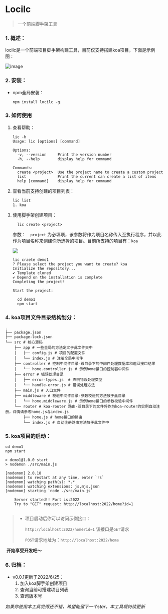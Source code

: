 # Locilc

> 一个前端脚手架工具

### 1. 概述：

​	locilc是一个前端项目脚手架构建工具，目前仅支持搭建koa项目，下面是示例图：

![image](https://tva3.sinaimg.cn/large/0087ufIQgy1h3kry4l5ttj30l309fgpo.jpg)



### 2. 安装：

- npm全局安装：

  ``` shell
  npm install locilc -g
  ```

### 3. 如何使用

1. 查看帮助：

   ```shell
   lic -h  
   Usage: lic [options] [command]
   
   Options:
     -v, --version     Print the version number
     -h, --help        display help for command
   
   Commands:
     create <project>  Use the project name to create a custom project
     list              Print the current can create a list of items
     help [command]    display help for command
   
   ```

   

2. 查看当前支持创建的项目列表：

   ``` shell
   lic list        
   1. koa
   ```

   

3. 使用脚手架创建项目：

   `  lic create <project>`

   参数：`  project` 为必填项，该参数将作为项目名称传入至执行程序，并以此作为项目名称来创建你所选择的项目。目前所支持的项目有：`koa` 

   ![](https://tva2.sinaimg.cn/large/0087ufIQgy1h3kr97n63wj30q7039myj.jpg)

   ``` shell
   lic craete demo1
   ? Please select the project you want to create? koa
   Initialize the repository...
   ✔ Template cloned
   ✔ Depend on the installation is complete
   Completing the project!
   
   Start the project: 
   
     cd demo1
     npm start
   
   ```

   

### 4. koa项目文件目录结构划分：

``` shell
.
├── package.json
├── package-lock.json
└── src # 核心源码
    ├── app # 一些全局的方法定义于此文件夹中
    │   ├── config.js # 项目的配置文件
    │   └── index.js # 注册全局中间件
    ├── controller # 控制中间件目录-该目录下的中间件处理数据库和返回接口结果
    │   └── home.controller.js # 示例home接口的控制器中间件
    ├── error # 错误处理目录
    │   ├── error-types.js  # 声明错误处理类型
    │   └── handle-error.js # 错误处理方法
    ├── main.js # 入口文件
    ├── middleware # 校验中间件目录-参数校验的方法放于此目录
    │   └── home.middleware.js # 示例home接口的参数校验中间件
    └── router # koa-router 路由-该目录下的文件将作为koa-router的实例自动注册，详情请参考home.js与index.js
        ├── home.js # home接口的路由
        └── index.js # 自动注册路由方法放于此文件中

```



### 5. koa项目的启动：

``` shell
cd demo1
npm start

> demo1@1.0.0 start
> nodemon ./src/main.js

[nodemon] 2.0.18
[nodemon] to restart at any time, enter `rs`
[nodemon] watching path(s): *.*
[nodemon] watching extensions: js,mjs,json
[nodemon] starting `node ./src/main.js`

    Server started!! Port is:2022
    Try to "GET" request: http://localhost:2022/home?id=1
  
```

> - 项目启动后你可以访问示例接口：
>
>   `http://localhost:2022/home?id=1` 该接口是`GET`请求
>
>   `POST`请求地址为：`http://localhost:2022/home`

​	**开始享受开发吧～**

### 6. 归档：

- v0.0.1更新于2022/6/25：
  1. 加入koa脚手架创建项目
  2. 查询当前可搭建项目列表
  3. 查询版本号

*如果你使用本工具觉得还不错，希望能留下一个star，本工具将持续更新*